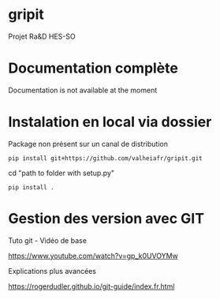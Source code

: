 # gripit
Projet Ra&D HES-SO

# Documentation complète
Documentation is not available at the moment

# Instalation en local via dossier
Package non présent sur un canal de distribution

	pip install git+https://github.com/valheiafr/gripit.git

cd "path to folder with setup.py"
    
    pip install .

# Gestion des version avec GIT
Tuto git - Vidéo de base

https://www.youtube.com/watch?v=gp_k0UVOYMw

Explications plus avancées

https://rogerdudler.github.io/git-guide/index.fr.html

